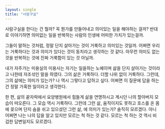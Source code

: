 ```yaml
---
layout: single
title: "사람구실"
---
```


사람구실을 한다는 건 뭘까? 꼭 뭔가를 만들어내고 의미있는 일을 해야하는 걸까?
반대로 이야기하면 의미없는 일을 반복하는 사람의 인생에 어떠한 가치가 있는걸까.

그들이 말하는 것처럼, 정말 단지 살아가는 것이 거룩하고 의미있는 것일까.
어쩌면 우리는 거룩하다는 것과 의미가 있다는 것이 동치라고 생각하는 것 같다.
아무런 의미도 없는 것을 반복하는 것에 진짜 거룩함이 있는 것 아닐까.

내가 자주가는 미용실의 미용사는 자기는 일을하는 노예이며 삶을 단지 살아가는 것이라고 나한테 자조섞인 말을 하였다.
그의 삶은 거룩하다. 더할 나위 없이 거룩하다.
그런데, 그의 삶에는 의미가 있는가?
나 역시 그렇다고 답하고 싶다. 
어쩌면 이 질문에 답을 하는건 정말 가혹한 일이라고 생각한다.

한 편, 삶의 끝자락에서 요양병원에서 힘들게 삶을 연명하시고 계시던 나의 할아버지 모습이 떠오른다.
그 모습 역시 거룩하다.
그런데 그런 삶, 움직이지도 못하고 호스를 온 몸에 꽂으며 단지 숨을 쉬고 있으셨던 그런 삶, 에 의미가 있는가?
솔직히 모르겠다. 
아니 어쩌면 나는 나의 답을 알고 있지만 모르는 척 하는 것 같다.
모르는 척 하는 것 역시 비겁한 답변일지도 모르겠다. 

